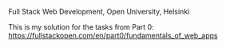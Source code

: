 Full Stack Web Development, Open University, Helsinki

This is my solution for the tasks from Part 0:
https://fullstackopen.com/en/part0/fundamentals_of_web_apps
